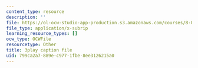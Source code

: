 ```yaml
---
content_type: resource
description: ''
file: https://ol-ocw-studio-app-production.s3.amazonaws.com/courses/8-01sc-classical-mechanics-fall-2016/799ca2a7889ec9771fbe8ee3126215a0_4K539RaRDXU.srt
file_type: application/x-subrip
learning_resource_types: []
ocw_type: OCWFile
resourcetype: Other
title: 3play caption file
uid: 799ca2a7-889e-c977-1fbe-8ee3126215a0
---
```

